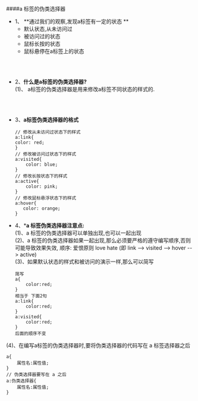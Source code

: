 ####a 标签的伪类选择器

- 1、 **通过我们的观察,发现a标签有一定的状态 **
    - 默认状态,从未访问过
    - 被访问过的状态
    - 鼠标长按的状态
    - 鼠标悬停在a标签上的状态
    
    
 <br><br>   
- 2、**什么是a标签的伪类选择器?**<br>
(1)、 a标签的伪类选择器是用来修改a标签不同状态的样式的.



<br><br>   
- 3、**a标签伪类选择器的格式**

    ```
    // 修改从未访问过状态下的样式
    a:link{
    color: red;
    }
    // 修改被访问过状态下的样式
    a:visited{
        color: blue;
    }
    // 修改长按状态下的样式
    a:active{
        color: pink;
    }
    // 修改鼠标悬浮状态下的样式
    a:hover{
       color: orange;
    }
    ```
    
- 4、***a 标签伪类选择器注意点:**<br>
(1)、a 标签的伪类选择器可以单独出现,也可以一起出现<br>
(2)、a 标签的伪类选择器如果一起出现,那么必须要严格的遵守编写顺序,否则可能导致效果失效, 顺序: 爱恨原则 love hate (即 link --> visited --> hover --> active)<br>
(3)、如果默认状态的样式和被访问的演示一样,那么可以简写

    ```
    简写
    a{
        color:red;
    }
    相当于 下面2句
    a:link{
        color:red;
    }
    a:visited{
        color:red;
    }
    后面的顺序不变
    ```
(4)、在编写a标签的伪类选择器时,要将伪类选择器的代码写在 a 标签选择器之后
```
a{
    属性名:属性值;    
}
// 伪类选择器要写在 a 之后
a:伪类选择器{
    属性名:属性值;  
}
```




